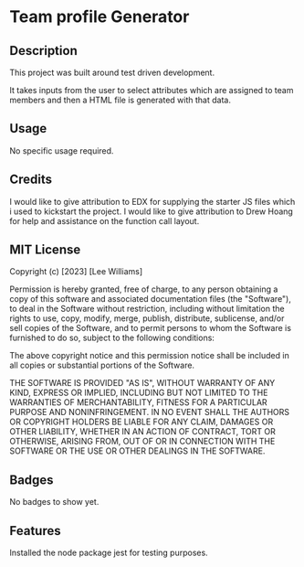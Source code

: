 # Team profile Generator

## Description

This project was built around test driven development.

It takes inputs from the user to select attributes which are assigned to team members and then a HTML file is generated with that data.

## Usage

No specific usage required.

## Credits

I would like to give attribution to EDX for supplying the starter JS files which i used to kickstart the project.
I would like to give attribution to Drew Hoang for help and assistance on the function call layout.

## MIT License

Copyright (c) [2023] [Lee Williams]

Permission is hereby granted, free of charge, to any person obtaining a copy of this software and associated documentation files (the "Software"), to deal in the Software without restriction, including without limitation the rights to use, copy, modify, merge, publish, distribute, sublicense, and/or sell copies of the Software, and to permit persons to whom the Software is furnished to do so, subject to the following conditions:

The above copyright notice and this permission notice shall be included in all copies or substantial portions of the Software.

THE SOFTWARE IS PROVIDED "AS IS", WITHOUT WARRANTY OF ANY KIND, EXPRESS OR IMPLIED, INCLUDING BUT NOT LIMITED TO THE WARRANTIES OF MERCHANTABILITY, FITNESS FOR A PARTICULAR PURPOSE AND NONINFRINGEMENT. IN NO EVENT SHALL THE AUTHORS OR COPYRIGHT HOLDERS BE LIABLE FOR ANY CLAIM, DAMAGES OR OTHER LIABILITY, WHETHER IN AN ACTION OF CONTRACT, TORT OR OTHERWISE, ARISING FROM, OUT OF OR IN CONNECTION WITH THE SOFTWARE OR THE USE OR OTHER DEALINGS IN THE SOFTWARE.

## Badges

No badges to show yet.

## Features

Installed the node package jest for testing purposes.
